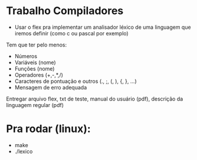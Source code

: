 # Trabalho Compiladores
- Usar o flex pra implementar um analisador léxico de uma linguagem que iremos definir (como c ou pascal por exemplo)

Tem que ter pelo menos:
- Números
- Variáveis (nome)
- Funções (nome)
- Operadores (+,-,*,/)
- Caracteres de pontuação e outros (., ;, (, ), {, }, ...)
- Mensagem de erro adequada

Entregar arquivo flex, txt de teste, manual do usuário (pdf), descrição da linguagem regular (pdf)

# Pra rodar (linux):
- make
- ./lexico
